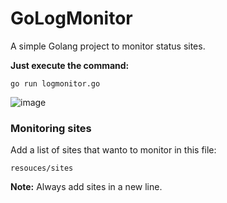 # GoLogMonitor
A simple Golang project to monitor status sites.

**Just execute the command:**
```
go run logmonitor.go
```
![image](https://user-images.githubusercontent.com/8397432/183687741-ff21f5cd-9ffa-4588-9392-05541dea87e0.png)

### Monitoring sites
Add a list of sites that wanto to monitor in this file:
```
resouces/sites
```
**Note:** Always add sites in a new line. 

